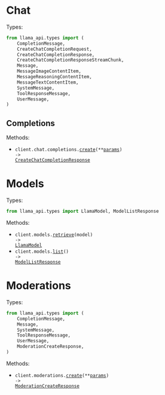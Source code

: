 # Chat

Types:

```python
from llama_api.types import (
    CompletionMessage,
    CreateChatCompletionRequest,
    CreateChatCompletionResponse,
    CreateChatCompletionResponseStreamChunk,
    Message,
    MessageImageContentItem,
    MessageReasoningContentItem,
    MessageTextContentItem,
    SystemMessage,
    ToolResponseMessage,
    UserMessage,
)
```

## Completions

Methods:

- <code title="post /v1/chat/completions">client.chat.completions.<a href="./src/llama_api/resources/chat/completions.py">create</a>(\*\*<a href="src/llama_api/types/chat/completion_create_params.py">params</a>) -> <a href="./src/llama_api/types/create_chat_completion_response.py">CreateChatCompletionResponse</a></code>

# Models

Types:

```python
from llama_api.types import LlamaModel, ModelListResponse
```

Methods:

- <code title="get /v1/models/{model}">client.models.<a href="./src/llama_api/resources/models.py">retrieve</a>(model) -> <a href="./src/llama_api/types/llama_model.py">LlamaModel</a></code>
- <code title="get /v1/models">client.models.<a href="./src/llama_api/resources/models.py">list</a>() -> <a href="./src/llama_api/types/model_list_response.py">ModelListResponse</a></code>

# Moderations

Types:

```python
from llama_api.types import (
    CompletionMessage,
    Message,
    SystemMessage,
    ToolResponseMessage,
    UserMessage,
    ModerationCreateResponse,
)
```

Methods:

- <code title="post /v1/moderations">client.moderations.<a href="./src/llama_api/resources/moderations.py">create</a>(\*\*<a href="src/llama_api/types/moderation_create_params.py">params</a>) -> <a href="./src/llama_api/types/moderation_create_response.py">ModerationCreateResponse</a></code>
